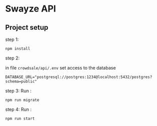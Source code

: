 # Swayze API

## Project setup
step 1:

```
npm install
```
step 2:

in file `crowdsale/api/.env` set access to the database
```
DATABASE_URL="postgresql://postgres:1234@localhost:5432/postgres?schema=public"
```
step 3:
Run :
```
npm run migrate
```
step 4:
Run :
```
npm run start
```
